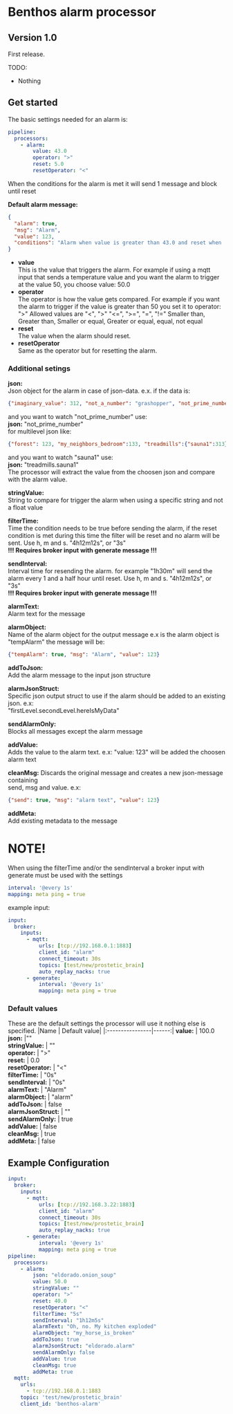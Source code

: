 # Benthos alarm processor

## Version 1.0
First release. 

TODO:
* Nothing


## Get started
The basic settings needed for an alarm is:
```yaml
pipeline:
  processors:
    - alarm:
        value: 43.0
        operator: ">"
        reset: 5.0 
        resetOperator: "<"
```
When the conditions for the alarm is met it will send 1 message and block until reset

**Default alarm message:**  
```json   
{
  "alarm": true,
  "msg": "Alarm",    
  "value": 123,    
  "conditions": "Alarm when value is greater than 43.0 and reset when  value is smaller than 5.0" 
}  
```
- **value**  
This is the value that triggers the alarm.
For example if using a mqtt input that sends a temperature value
and you want the alarm to trigger at the value 50, you choose value: 50.0
- **operator**  
The operator is how the value gets compared.
For example if you want the alarm to trigger 
if the value is greater than 50 you set it to operator: ">"
Allowed values are "<", ">" "<=", ">=", "=", "!="
Smaller than, Greater than, Smaller or equal, Greater or equal, equal, not equal 
- **reset**  
The value when the alarm should reset.
- **resetOperator**  
Same as the operator but for resetting the alarm.

### Additional setings  
**json:**  
Json object for the alarm in case of json-data. e.x. if the data is: 
```json
{"imaginary_value": 312, "not_a_number": "grashopper", "not_prime_number": 4}
```  
and you want to watch "not_prime_number" use:  
**json:** "not_prime_number"    
for multilevel json like:
```json
{"forest": 123, "my_neighbors_bedroom":133, "treadmills":{"sauna1":313}}
```  
and you want to watch "sauna1" use:  
**json:** "treadmills.sauna1"  
The processor will extract the value from the choosen json and compare with the alarm value.  

**stringValue:**  
String to compare for trigger the alarm when using a specific string and not a float value  

**filterTime:**  
Time the condition needs to be true before sending the alarm, if the reset condition is met during this time the filter will be reset and no alarm will be sent. Use h, m and s. "4h12m12s", or "3s"   
**!!! Requires broker input with generate message !!!**  

**sendInterval:**  
Interval time for resending the alarm. for example "1h30m" will send the alarm every 1 and a half hour until reset. Use h, m and s. "4h12m12s", or "3s"  
**!!! Requires broker input with generate message !!!**  

**alarmText:**  
Alarm text for the message  

**alarmObject:**  
Name of the alarm object for the output message e.x is the alarm object is "tempAlarm" the message will be:
```json
{"tempAlarm": true, "msg": "Alarm", "value": 123}  
```
**addToJson:**  
Add the alarm message to the input json structure  

**alarmJsonStruct:**  
Specific json output struct to use if the alarm should be added to an existing json. 
e.x:  
"firstLevel.secondLevel.hereIsMyData"

**sendAlarmOnly:**  
Blocks all messages except the alarm message  

**addValue:**  
Adds the value to the alarm text. e.x: "value: 123" will be added the choosen alarm text  

**cleanMsg:** 
Discards the original message and creates a new json-message containing  
send, msg and value. e.x:  
```json
{"send": true, "msg": "alarm text", "value": 123}
```

**addMeta:**  
Add existing metadata to the message

# NOTE!
When using the filterTime and/or the sendInterval a broker input with generate must be used with the settings   
```yaml
interval: '@every 1s'
mapping: meta ping = true
```
example input:  
```yaml
input:
  broker:
    inputs:
      - mqtt:
          urls: [tcp://192.168.0.1:1883]
          client_id: "alarm"
          connect_timeout: 30s
          topics: [test/new/prostetic_brain]
          auto_replay_nacks: true
      - generate:
          interval: '@every 1s'
          mapping: meta ping = true
```

### Default values
These are the default settings the processor will use it nothing else is specified.
|Name   | Default value|
|:----------------|------:|
**value:** | 100.0  
**json:**  |""  
**stringValue:** | ""  
**operator:** | ">"  
**reset:** | 0.0  
**resetOperator:** | "<"  
**filterTime:** | "0s"  
**sendInterval:** | "0s"  
**alarmText:** | "Alarm"  
**alarmObject:** | "alarm"  
**addToJson:** | false  
**alarmJsonStruct:** | ""  
**sendAlarmOnly:** | true  
**addValue:** | false  
**cleanMsg:** | true  
**addMeta:** | false  

## Example Configuration
```yaml
input:
  broker:
    inputs:
      - mqtt:
          urls: [tcp://192.168.3.22:1883]
          client_id: "alarm"
          connect_timeout: 30s
          topics: [test/new/prostetic_brain]
          auto_replay_nacks: true
      - generate:
          interval: '@every 1s'
          mapping: meta ping = true
pipeline:
  processors:
    - alarm:
        json: "eldorado.onion_soup"                
        value: 50.0                                
        stringValue: ""                             
        operator: ">"                               
        reset: 40.0                               
        resetOperator: "<"                         
        filterTime: "5s"                           
        sendInterval: "1h12m5s"                           
        alarmText: "Oh, no. My kitchen exploded"    
        alarmObject: "my_horse_is_broken"           
        addToJson: true                             
        alarmJsonStruct: "eldorado.alarm"           
        sendAlarmOnly: false                        
        addValue: true                             
        cleanMsg: true                              
        addMeta: true                              
  mqtt:
    urls:
      - tcp://192.168.0.1:1883
    topic: 'test/new/prostetic_brain'
    client_id: 'benthos-alarm'
```
